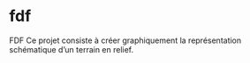 # fdf
FDF
Ce projet consiste à créer graphiquement la représentation schématique d’un
terrain en relief.
